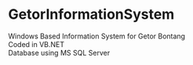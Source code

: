 # GetorInformationSystem  
Windows Based Information System for Getor Bontang  
Coded in VB.NET  
Database using MS SQL Server
